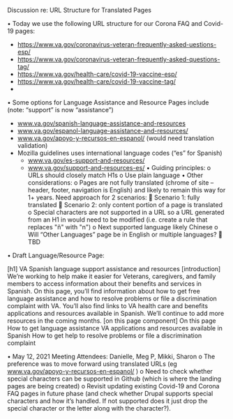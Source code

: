 Discussion re: URL Structure for Translated Pages

•	Today we use the following URL structure for our Corona FAQ and Covid-19 pages:
- https://www.va.gov/coronavirus-veteran-frequently-asked-uestions-esp/
-	https://www.va.gov/coronavirus-veteran-frequently-asked-questions-tag/ 
-	https://www.va.gov/health-care/covid-19-vaccine-esp/ 
-	https://www.va.gov/health-care/covid-19-vaccine-tag/ 
-	
•	Some options for Language Assistance and Resource Pages include (note: “support” is now “assistance”)
- www.va.gov/spanish-language-assistance-and-resources
- www.va.gov/espanol-language-assistance-and-resources/
-	www.va.gov/apoyo-y-recursos-en-espanol/ (would need translation validation)
- Mozilla guidelines uses international language codes (“es” for Spanish)
     -	www.va.gov/es-support-and-resources/
     -	www.va.gov/support-and-resources-es/ 
•	Guiding principles:
o	URLs should closely match H1s
o	Use plain language
•	Other considerations:
o	Pages are not fully translated (chrome of site – header, footer, navigation is English) and likely to remain this way for 1+ years. Need approach for 2 scenarios:
	Scenario 1: fully translated
	Scenario 2: only content portion of a page is translated
o	Special characters are not supported in a URL so a URL generated from an H1 in would need to be modified (i.e. create a rule that replaces "ñ" with "n")
o	Next supported language likely Chinese
o	Will “Other Languages” page be in English or multiple languages?
	TBD

•	Draft Language/Resource Page:

[h1] VA Spanish language support assistance and resources
[introduction]
We’re working to help make it easier for Veterans, caregivers, and family members to access information about their benefits and services in Spanish. On this page, you’ll find information about how to get free language assistance and how to resolve problems or file a discrimination complaint with VA. You’ll also find links to VA health care and benefits applications and resources available in Spanish. We’ll continue to add more resources in the coming months.
[on this page component] On this page
How to get language assistance
VA applications and resources available in Spanish
How to get help to resolve problems or file a discrimination complaint

•	May 12, 2021 Meeting Attendees: Danielle, Meg P, Mikki, Sharon
o	The preference was to move forward using translated URLs (eg www.va.gov/apoyo-y-recursos-en-espanol/ )
o	Need to check whether special characters can be supported in Github (which is where the landing pages are being created) 
o	Revisit updating existing Covid-19 and Corona FAQ pages in future phase (and check whether Drupal supports special characters and how it’s handled. If not supported does it just drop the special character or the letter along with the character?).


